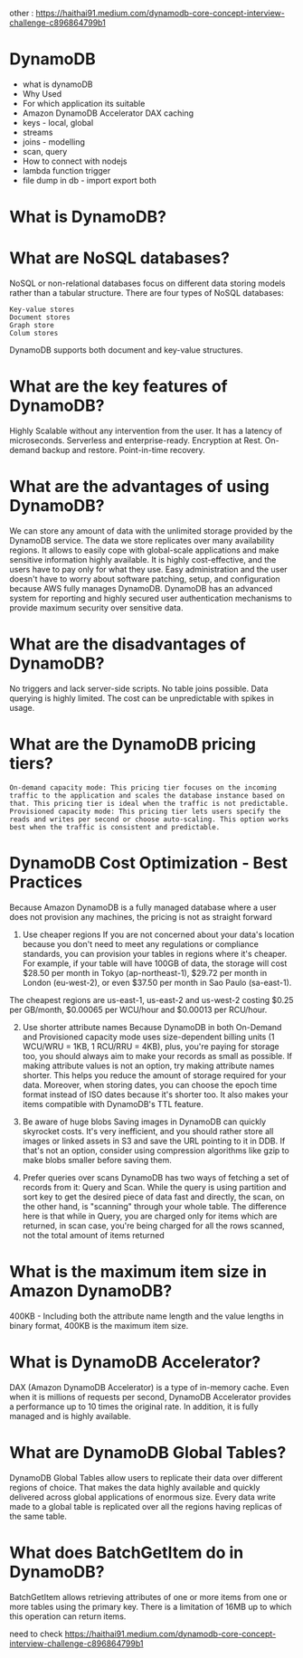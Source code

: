 other : https://haithai91.medium.com/dynamodb-core-concept-interview-challenge-c896864799b1

# DynamoDB

- what is dynamoDB
- Why Used
- For which application its suitable
- Amazon DynamoDB Accelerator DAX caching
- keys - local, global
- streams
- joins - modelling
- scan, query
- How to connect with nodejs
- lambda function trigger
- file dump in db - import export both

# What is DynamoDB?

# What are NoSQL databases?
  NoSQL or non-relational databases focus on different data storing models rather than a tabular structure. There are four types of NoSQL databases:
  
    Key-value stores
    Document stores
    Graph store
    Colum stores

DynamoDB supports both document and key-value structures.

# What are the key features of DynamoDB?
  Highly Scalable without any intervention from the user.
  It has a latency of microseconds.
  Serverless and enterprise-ready.
  Encryption at Rest.
  On-demand backup and restore.
  Point-in-time recovery.

# What are the advantages of using DynamoDB?
  We can store any amount of data with the unlimited storage provided by the DynamoDB service.
  The data we store replicates over many availability regions. It allows to easily cope with global-scale applications and make sensitive information highly available.
  It is highly cost-effective, and the users have to pay only for what they use.
  Easy administration and the user doesn't have to worry about software patching, setup, and configuration because AWS fully manages DynamoDB.
  DynamoDB has an advanced system for reporting and highly secured user authentication mechanisms to provide maximum security over sensitive data.

 # What are the disadvantages of DynamoDB?
  No triggers and lack server-side scripts.
  No table joins possible.
  Data querying is highly limited.
  The cost can be unpredictable with spikes in usage.

  # What are the DynamoDB pricing tiers? 
    
    On-demand capacity mode: This pricing tier focuses on the incoming traffic to the application and scales the database instance based on that. This pricing tier is ideal when the traffic is not predictable.
    Provisioned capacity mode: This pricing tier lets users specify the reads and writes per second or choose auto-scaling. This option works best when the traffic is consistent and predictable.

# DynamoDB Cost Optimization - Best Practices

Because Amazon DynamoDB is a fully managed database where a user does not provision any machines, the pricing is not as straight forward

1. Use cheaper regions
If you are not concerned about your data's location because you don't need to meet any regulations or compliance standards, you can provision your tables in regions where it's cheaper. For example, if your table will have 100GB of data, the storage will cost $28.50 per month in Tokyo (ap-northeast-1), $29.72 per month in London (eu-west-2), or even $37.50 per month in Sao Paulo (sa-east-1).

The cheapest regions are us-east-1, us-east-2 and us-west-2 costing $0.25 per GB/month, $0.00065 per WCU/hour and $0.00013 per RCU/hour.

2. Use shorter attribute names
Because DynamoDB in both On-Demand and Provisioned capacity mode uses size-dependent billing units (1 WCU/WRU = 1KB, 1 RCU/RRU = 4KB), plus, you're paying for storage too, you should always aim to make your records as small as possible. If making attribute values is not an option, try making attribute names shorter. This helps you reduce the amount of storage required for your data. Moreover, when storing dates, you can choose the epoch time format instead of ISO dates because it's shorter too. It also makes your items compatible with DynamoDB's TTL feature.

3. Be aware of huge blobs
Saving images in DynamoDB can quickly skyrocket costs. It's very inefficient, and you should rather store all images or linked assets in S3 and save the URL pointing to it in DDB. If that's not an option, consider using compression algorithms like gzip to make blobs smaller before saving them.

4. Prefer queries over scans
DynamoDB has two ways of fetching a set of records from it: Query and Scan. While the query is using partition and sort key to get the desired piece of data fast and directly, the scan, on the other hand, is "scanning" through your whole table. The difference here is that while in Query, you are charged only for items which are returned, in scan case, you're being charged for all the rows scanned, not the total amount of items returned

# What is the maximum item size in Amazon DynamoDB?
400KB - Including both the attribute name length and the value lengths in binary format, 400KB is the maximum item size.

# What is DynamoDB Accelerator?
DAX (Amazon DynamoDB Accelerator) is a type of in-memory cache. Even when it is millions of requests per second, DynamoDB Accelerator provides a performance up to 10 times the original rate. In addition, it is fully managed and is highly available.

# What are DynamoDB Global Tables?
DynamoDB Global Tables allow users to replicate their data over different regions of choice. That makes the data highly available and quickly delivered across global applications of enormous size. Every data write made to a global table is replicated over all the regions having replicas of the same table.

# What does BatchGetItem do in DynamoDB?
BatchGetItem allows retrieving attributes of one or more items from one or more tables using the primary key. There is a limitation of 16MB up to which this operation can return items.





need to check
https://haithai91.medium.com/dynamodb-core-concept-interview-challenge-c896864799b1

    
